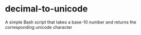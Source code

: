 # decimal-to-unicode
A simple Bash script that takes a base-10 number and returns the corresponding unicode character
